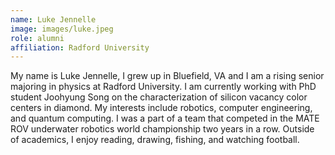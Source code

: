 ```yaml
---
name: Luke Jennelle
image: images/luke.jpeg
role: alumni
affiliation: Radford University
---
```



My name is Luke Jennelle, I grew up in Bluefield, VA and I am a rising senior majoring in physics at Radford University. I am currently working with PhD student Joohyung Song on the characterization of silicon vacancy color centers in diamond. My interests include robotics, computer engineering, and quantum computing. I was a part of a team that competed in the MATE ROV underwater robotics world championship two years in a row. Outside of academics, I enjoy reading, drawing, fishing, and watching football.